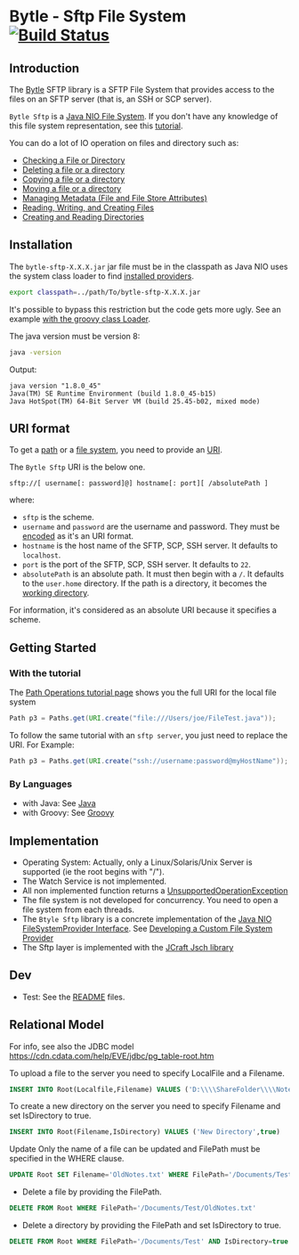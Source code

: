 # Bytle - Sftp File System [![Build Status](https://travis-ci.org/bytle/bytle-sftp.svg?branch=master)](https://travis-ci.org/bytle/bytle-sftp)

## Introduction

The [Bytle](http://www.bytle.net) SFTP library is a SFTP File System
that provides access to the files on an SFTP server (that is, an SSH or SCP server).

``Bytle Sftp`` is a [Java NIO File System](http://docs.oracle.com/javase/tutorial/essential/io/fileio.html). If you don't have any knowledge of this file system representation, see this [tutorial](http://docs.oracle.com/javase/tutorial/essential/io/fileio.html).

You can do a lot of IO operation on files and directory such as:

  * [Checking a File or Directory](http://docs.oracle.com/javase/tutorial/essential/io/check.html)
  * [Deleting a file or a directory](http://docs.oracle.com/javase/tutorial/essential/io/delete.html)
  * [Copying a file or a directory](http://docs.oracle.com/javase/tutorial/essential/io/copy.html)
  * [Moving a file or a directory](http://docs.oracle.com/javase/tutorial/essential/io/move.html)
  * [Managing Metadata (File and File Store Attributes)](http://docs.oracle.com/javase/tutorial/essential/io/fileAttr.html)
  * [Reading, Writing, and Creating Files](http://docs.oracle.com/javase/tutorial/essential/io/file.html)
  * [Creating and Reading Directories](http://docs.oracle.com/javase/tutorial/essential/io/dirs.html)




## Installation

The ``bytle-sftp-X.X.X.jar`` jar file must be in the classpath as Java NIO uses the system class loader to find [installed providers](http://docs.oracle.com/javase/8/docs/api/java/nio/file/spi/FileSystemProvider.html#installedProviders--).

```bash
export classpath=../path/To/bytle-sftp-X.X.X.jar
```

It's possible to bypass this restriction but the code gets more ugly. See an example [with the groovy class Loader](src/client/groovy/traversing_method_1.groovy).

The java version must be version 8:

```bash
java -version
```

Output:

```
java version "1.8.0_45"
Java(TM) SE Runtime Environment (build 1.8.0_45-b15)
Java HotSpot(TM) 64-Bit Server VM (build 25.45-b02, mixed mode)
```

## URI format
To get a [path](http://docs.oracle.com/javase/tutorial/essential/io/path.html) or a [file system](http://docs.oracle.com/javase/8/docs/api/java/nio/file/FileSystems.html), you need to provide an [URI](http://docs.oracle.com/javase/8/docs/api/java/net/URI.html).


The ``Bytle Sftp`` URI is the below one.

    sftp://[ username[: password]@] hostname[: port][ /absolutePath ]

where:

  * ``sftp`` is the scheme.
  * ``username`` and ``password`` are the username and password. They must be [encoded](https://en.wikipedia.org/wiki/Percent-encoding) as it's an URI format.
  * ``hostname`` is the host name of the SFTP, SCP, SSH server. It defaults to ``localhost``.
  * ``port`` is the port of the SFTP, SCP, SSH server. It defaults to ``22``.
  * ``absolutePath`` is an absolute path. It must then begin with a `/`. It defaults to the ``user.home`` directory. If the path is a directory, it becomes the [working directory](http://gerardnico.com/wiki/file_system/working_directory).

For information, it's considered as an absolute URI because it specifies a scheme.

## Getting Started

### With the tutorial

The [Path Operations tutorial page](http://docs.oracle.com/javase/tutorial/essential/io/pathOps.html) shows you the full URI for the local file system
```java
Path p3 = Paths.get(URI.create("file:///Users/joe/FileTest.java"));
```
To follow the same tutorial with an ``sftp server``, you just need to replace the URI. For Example:
```java
Path p3 = Paths.get(URI.create("ssh://username:password@myHostName"));
```

### By Languages

  * with Java: See [Java](src/client/java)
  * with Groovy: See [Groovy](src/client/groovy)


## Implementation

  * Operating System: Actually, only a Linux/Solaris/Unix Server is supported (ie the root begins with "/").
  * The Watch Service is not implemented.
  * All non implemented function returns a [UnsupportedOperationException](http://docs.oracle.com/javase/8/docs/api/java/lang/UnsupportedOperationException.html)
  * The file system is not developed for concurrency. You need to open a file system from each threads.
  * The ``Btyle Sftp`` library is a concrete implementation of the [Java NIO FileSystemProvider Interface](http://docs.oracle.com/javase/8/docs/api/java/nio/file/spi/FileSystemProvider.html). See [Developing a Custom File System Provider](http://docs.oracle.com/javase/8/docs/technotes/guides/io/fsp/filesystemprovider.html)
  * The Sftp layer is implemented with the [JCraft Jsch library](http://www.jcraft.com/jsch/)

## Dev

  * Test: See the [README](src/test/README.md) files.


## Relational Model

For info, see also the JDBC model
https://cdn.cdata.com/help/EVE/jdbc/pg_table-root.htm

To upload a file to the server you need to specify LocalFile and a Filename.
```sql
INSERT INTO Root(Localfile,Filename) VALUES ('D:\\\\ShareFolder\\\\Notes.txt','NewNotes.txt')
```

To create a new directory on the server you need to specify Filename and set IsDirectory to true.
```sql
INSERT INTO Root(Filename,IsDirectory) VALUES ('New Directory',true)
```
Update
Only the name of a file can be updated and FilePath must be specified in the WHERE clause.
```sql
UPDATE Root SET Filename='OldNotes.txt' WHERE FilePath='/Documents/Test/NewNotes.txt'
```
 * Delete a file by providing the FilePath.
```sql
DELETE FROM Root WHERE FilePath='/Documents/Test/OldNotes.txt'
```
* Delete a directory by providing the FilePath and set IsDirectory to true.
```sql
DELETE FROM Root WHERE FilePath='/Documents/Test' AND IsDirectory=true
```


